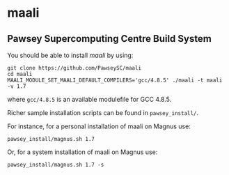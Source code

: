 # maali
## Pawsey Supercomputing Centre Build System


You should be able to install *maali* by using:

```
git clone https://github.com/PawseySC/maali
cd maali
MAALI_MODULE_SET_MAALI_DEFAULT_COMPILERS='gcc/4.8.5' ./maali -t maali -v 1.7
```
where `gcc/4.8.5` is an available modulefile for GCC 4.8.5.


Richer sample installation scripts can be found in `pawsey_install/`.

For instance, for a personal installation of maali on Magnus use:
```
pawsey_install/magnus.sh 1.7
```
Or, for a system installation of maali on Magnus use:
```
pawsey_install/magnus.sh 1.7 -s
```

